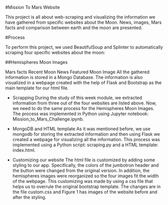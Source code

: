 #Mission To Mars Website

This project is all about web-scraping and visualizing the information we have gathered from specific 
websites about the Moon. News, images, Mars facts and comparison between earth and the moon are presented.

#Process

To perform this project, we used BeautifulSoup and Splinter to automatically scraping four specific websites 
about the moon:

##Hemispheres Moon Images

Mars facts
Recent Moon News
Featured Moon Image
All the gathered information is stored in a Mongo Database. The information is also visualized in a webpage 
created with the help of Flask and Bootstrap as the main template for our html file.

- Scrapping
During the study of this week module, we extracted information from three out of the four websites are listed 
above. Now, we need to do the same process for the Hemispheres Moon Images. The process was implemented in 
Python using Jupyter notebook: Mission_to_Mars_Challenge.ipynb.

- MongoDB and HTML template
As it was mentioned before, we use mongodb for storing the extracted information and then using Flask we 
created a webpage for visualizing all the information. This process was implemented using a Python script: 
scraping.py and a HTML template: index.html.

- Customizing our website
The html file is customized by adding some styling to our app. Specifically, the colors of the jumbotron 
header and the button were changed from the original version. In addition, the hemispheres images were 
reorganized so the four images fit the width of the webpage. This customizing was made by using a css file 
that helps us to overrule the original bootstrap template. The changes are in the file custom.css and Figure 
1 has images of the website before and after the styling.
